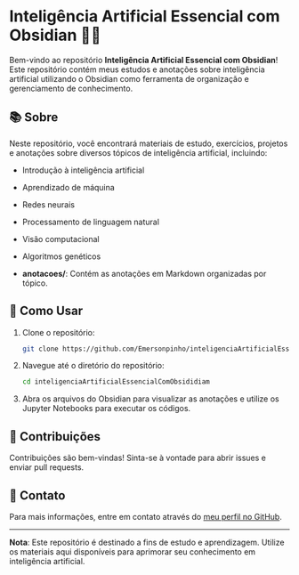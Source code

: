

# Inteligência Artificial Essencial com Obsidian 🚀🤖

Bem-vindo ao repositório **Inteligência Artificial Essencial com Obsidian**! Este repositório contém meus estudos e anotações sobre inteligência artificial utilizando o Obsidian como ferramenta de organização e gerenciamento de conhecimento.

## 📚 Sobre

Neste repositório, você encontrará materiais de estudo, exercícios, projetos e anotações sobre diversos tópicos de inteligência artificial, incluindo:

- Introdução à inteligência artificial
- Aprendizado de máquina
- Redes neurais
- Processamento de linguagem natural
- Visão computacional
- Algoritmos genéticos



- **anotacoes/**: Contém as anotações em Markdown organizadas por tópico.

## 🚀 Como Usar

1. Clone o repositório:
   ```bash
   git clone https://github.com/Emersonpinho/inteligenciaArtificialEssencialComObsididiam.git
   ```

2. Navegue até o diretório do repositório:
   ```bash
   cd inteligenciaArtificialEssencialComObsididiam
   ```

3. Abra os arquivos do Obsidian para visualizar as anotações e utilize os Jupyter Notebooks para executar os códigos.

## 📝 Contribuições

Contribuições são bem-vindas! Sinta-se à vontade para abrir issues e enviar pull requests.

## 📧 Contato

Para mais informações, entre em contato através do [meu perfil no GitHub](https://github.com/Emersonpinho).

---

**Nota**: Este repositório é destinado a fins de estudo e aprendizagem. Utilize os materiais aqui disponíveis para aprimorar seu conhecimento em inteligência artificial.
